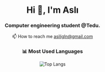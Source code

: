 <p align="center">
  <h1 align="center">Hi 👋, I'm Aslı</h1>
  <h3 align="center">Computer engineering student @Tedu.</h3>

  <p align="center">📫 How to reach me <a href="mailto:asiligln@gmail.com">asiligln@gmail.com</a></p>

  <h3 align="center">📊 Most Used Languages</h3>
  <p align="center">
    <img src="https://github-readme-stats.vercel.app/api/top-langs/?username=Aslil&layout=compact&theme=tokyonight" alt="Top Langs"/>
  </p>
</p>
